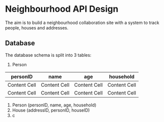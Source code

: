 # Neighbourhood API Design

The aim is to build a neighbourhood collaboration site with a system to track people, houses and addresses.

## Database

The database schema is split into 3 tables:

1. Person

| personID | name | age  | household | 
| ------------- | ------------- | ------------- | ------------- |
| Content Cell  | Content Cell  | Content Cell  | Content Cell  |
| Content Cell  | Content Cell  | Content Cell  | Content Cell  |

1. Person (personID, name, age, household)
2. House (addressID, personID, houseID)
3. c
